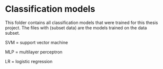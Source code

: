# Classification models

This folder contains all classification models that were trained for this thesis project. The files with (subset data) are the models trained on the data subset.

SVM = support vector machine

MLP = multilayer perceptron

LR = logistic regression
